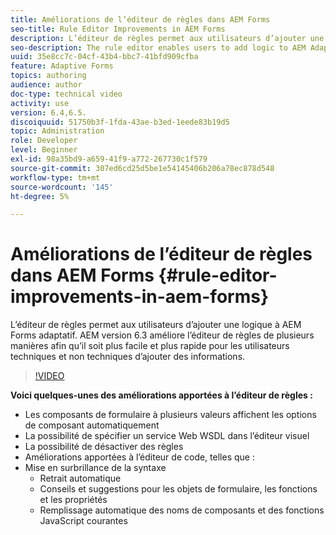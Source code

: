 ```yaml
---
title: Améliorations de l’éditeur de règles dans AEM Forms
seo-title: Rule Editor Improvements in AEM Forms
description: L’éditeur de règles permet aux utilisateurs d’ajouter une logique à AEM Forms adaptatif. AEM version 6.3 améliore l’éditeur de règles de plusieurs manières afin qu’il soit plus facile et plus rapide pour les utilisateurs techniques et non techniques d’ajouter des informations.
seo-description: The rule editor enables users to add logic to AEM Adaptive Forms. AEM 6.3 improves the rule editor in several ways making it easier and faster for both technical and non-technical users alike to add intelligence.
uuid: 35e8cc7c-04cf-43b4-bbc7-41bfd909cfba
feature: Adaptive Forms
topics: authoring
audience: author
doc-type: technical video
activity: use
version: 6.4,6.5.
discoiquuid: 51750b3f-1fda-43ae-b3ed-1eede83b19d5
topic: Administration
role: Developer
level: Beginner
exl-id: 98a35bd9-a659-41f9-a772-267730c1f579
source-git-commit: 307ed6cd25d5be1e54145406b206a78ec878d548
workflow-type: tm+mt
source-wordcount: '145'
ht-degree: 5%

---
```


# Améliorations de l’éditeur de règles dans AEM Forms {#rule-editor-improvements-in-aem-forms}

L’éditeur de règles permet aux utilisateurs d’ajouter une logique à AEM Forms adaptatif. AEM version 6.3 améliore l’éditeur de règles de plusieurs manières afin qu’il soit plus facile et plus rapide pour les utilisateurs techniques et non techniques d’ajouter des informations.

>[!VIDEO](https://video.tv.adobe.com/v/19653?quality=9&learn=on)

**Voici quelques-unes des améliorations apportées à l’éditeur de règles :**

* Les composants de formulaire à plusieurs valeurs affichent les options de composant automatiquement
* La possibilité de spécifier un service Web WSDL dans l’éditeur visuel
* La possibilité de désactiver des règles
* Améliorations apportées à l’éditeur de code, telles que :
* Mise en surbrillance de la syntaxe
   * Retrait automatique
   * Conseils et suggestions pour les objets de formulaire, les fonctions et les propriétés
   * Remplissage automatique des noms de composants et des fonctions JavaScript courantes
